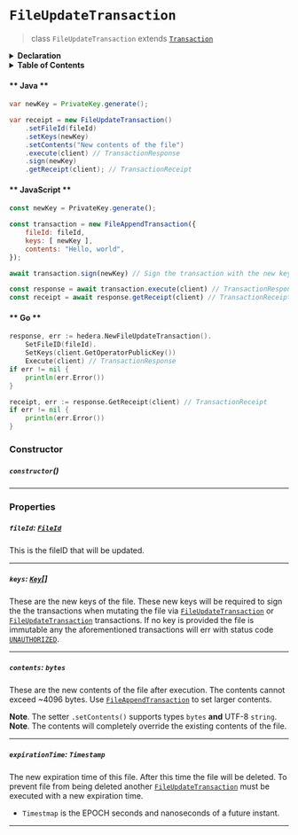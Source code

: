 # `FileUpdateTransaction`

> class `FileUpdateTransaction` extends [`Transaction`](reference/core/Transaction.md)

<details>
<summary><b>Declaration</b></summary>

```typescript
class FileUpdateTransaction extends Transaction {
    /* property */ fileId?: FileId;

    /* property */ keys?: Key[];

    /* property */ contents?: bytes;

    /* property */ expirationTime?: Timestamp;
}
```

</details>

<details>
<summary><b>Table of Contents</b></summary>



| Item | Java | JavaScript | Go
| - | - | - | - |
| [`fileId`](#fileid-fileid) | ✅ | ✅ | ✅
| [`keys`](#keys-key) | ✅ | ✅ | ✅
| [`contents`](#contents-bytes) | ✅ | ✅ | ✅
| [`expirationTime`](#expirationtime-timestamp) | ✅ | ✅ | ✅

</details>

<!-- tabs:start -->

#### ** Java **

```java
var newKey = PrivateKey.generate();

var receipt = new FileUpdateTransaction()
    .setFileId(fileId)
    .setKeys(newKey)
    .setContents("New contents of the file")
    .execute(client) // TransactionResponse
    .sign(newKey)
    .getReceipt(client); // TransactionReceipt
```

#### ** JavaScript **

```javascript
const newKey = PrivateKey.generate();

const transaction = new FileAppendTransaction({
    fileId: fileId,
    keys: [ newKey ],
    contents: "Hello, world",
});

await transaction.sign(newKey) // Sign the transaction with the new key;

const response = await transaction.execute(client) // TransactionResponse;
const receipt = await response.getReceipt(client) // TransactionReceipt;
```

#### ** Go **

```go
response, err := hedera.NewFileUpdateTransaction().
    SetFileID(fileId).
    SetKeys(client.GetOperatorPublicKey())
    Execute(client) // TransactionResponse
if err != nil {
    println(err.Error())
}

receipt, err := response.GetReceipt(client) // TransactionReceipt
if err != nil {
    println(err.Error())
}
```

<!-- tabs:end -->

### Constructor

##### `constructor`()

---

### Properties

##### `fileId`: [`FileId`](reference/file/FileId.md)

This is the fileID that will be updated.

---

##### `keys`: [`Key`](reference/cryptography/Key.md)[]

These are the new keys of the file. These new keys will be required to sign the
the transactions when mutating the file via [`FileUpdateTransaction`](reference/file/FileUpdateTransaction.md)
or [`FileUpdateTransaction`](reference/file/FileUpdateTransaction.md) transactions.
If no key is provided the file is immutable any the aforementioned transactions will
err with status code [`UNAUTHORIZED`](reference/Status.md#UNAUTHORIZED).

---

##### `contents`: `bytes`

These are the new contents of the file after execution. The contents cannot
exceed ~4096 bytes. Use [`FileAppendTransaction`](refernce/file/FileAppendTransaction.md)
to set larger contents.

**Note**. The setter `.setContents()` supports types `bytes` **and** UTF-8 `string`.
**Note**. The contents will completely override the existing contents of the file.

---

##### `expirationTime`: `Timestamp`

The new expiration time of this file. After this time the file will be deleted. To
prevent file from being deleted another [`FileUpdateTransaction`](reference/file/FileUpdateTransaction.md) must be executed with a new expiration time.

- `Timestmap` is the EPOCH seconds and nanoseconds of a future instant.

---
